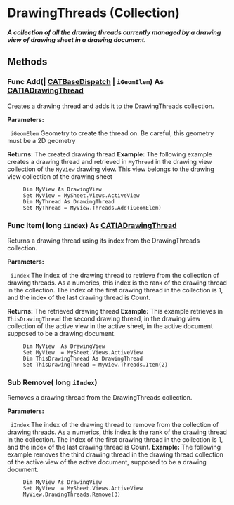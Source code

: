# DrawingThreads (Collection)

**_A collection of all the drawing threads currently managed by a drawing view of drawing sheet in a drawing document._**

## Methods

### Func **Add**(| [CATBaseDispatch](../System/interface_CATBaseDispatch_45333.md) | `iGeomElem`) As [CATIADrawingThread](../DraftingInterfaces/interface_DrawingThread_35692.md)

   Creates a drawing thread and adds it to the DrawingThreads collection.

**Parameters:**

` iGeomElem`      Geometry to create the thread on. Be careful, this geometry must be a 2D geometry

**Returns:**      The created drawing thread  **Example:**      The following example creates a drawing thread and retrieved in `MyThread` in the drawing view collection of the `MyView` drawing view. This view belongs to the drawing view collection of the drawing sheet

```VBScript
     Dim MyView As DrawingView
     Set MyView = MySheet.Views.ActiveView
     Dim MyThread As DrawingThread
     Set MyThread = MyView.Threads.Add(iGeomElem)

```

### Func **Item**( long  `iIndex`) As [CATIADrawingThread](../DraftingInterfaces/interface_DrawingThread_35692.md)

   Returns a drawing thread using its index from the DrawingThreads collection.

**Parameters:**

` iIndex`      The index of the drawing thread to retrieve from the collection of drawing threads. As a numerics, this index is the rank of the drawing thread in the collection. The index of the first drawing thread in the collection is 1, and the index of the last drawing thread is Count.

**Returns:**      The retrieved drawing thread  **Example:**      This example retrieves in `ThisDrawingThread` the second drawing thread, in the drawing view collection of the active view in the active sheet, in the active document supposed to be a drawing document.

```VBScript
     Dim MyView  As DrawingView
     Set MyView  = MySheet.Views.ActiveView
     Dim ThisDrawingThread As DrawingThread
     Set ThisDrawingThread = MyView.Threads.Item(2)

```

### Sub **Remove**( long  `iIndex`)

   Removes a drawing thread from the DrawingThreads collection.

**Parameters:**

` iIndex`      The index of the drawing thread to remove from the collection of drawing threads. As a numerics, this index is the rank of the drawing thread in the collection. The index of the first drawing thread in the collection is 1, and the index of the last drawing thread is Count.  **Example:**      The following example removes the third drawing thread in the drawing thread collection of the active view of the active document, supposed to be a drawing document.

```VBScript
     Dim MyView As DrawingView
     Set MyView  = MySheet.Views.ActiveView
     MyView.DrawingThreads.Remove(3)

```